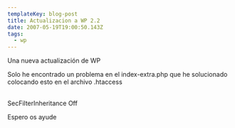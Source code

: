 ```yaml
---
templateKey: blog-post
title: Actualizacion a WP 2.2
date: 2007-05-19T19:00:50.143Z
tags:
  - wp
---
```

Una nueva actualizaci­ón de WP

Solo he encontrado un problema en el index-extra.php que he solucionado colocando esto en el archivo .htaccess

<Files index-extra.php>\
SecFilterInheritance Off\
</Files>

Espero os ayude